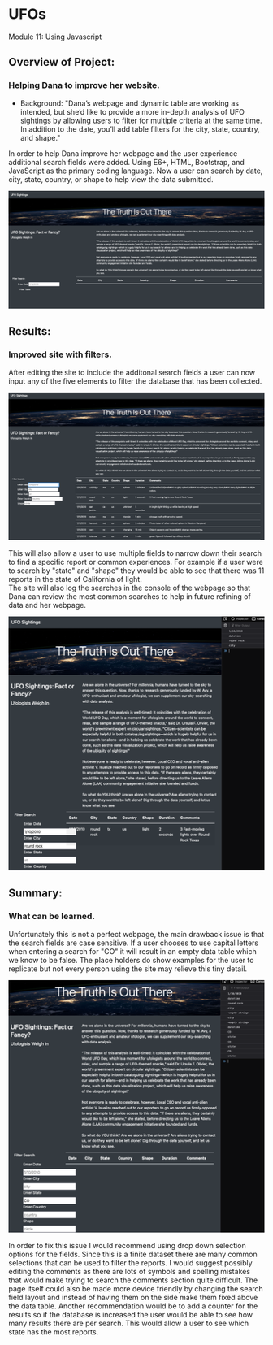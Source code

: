 # UFOs
Module 11: Using Javascript

## Overview of Project:
### Helping Dana to improve her website.  

- Background: 
"Dana’s webpage and dynamic table are working as intended, but she’d like to provide a more in-depth analysis of UFO sightings by allowing users to filter for multiple criteria at the same time. In addition to the date, you’ll add table filters for the city, state, country, and shape."

In order to help Dana improve her webpage and the user experience additional search fields were added.  Using E6+, HTML, Bootstrap, and JavaScript as the primary coding language.  Now a user can search by date, city, state, country, or shape to help view the data submitted.  

![module_site_png](https://github.com/GrahamNeal13/UFOs/blob/main/read_me_img/module_site.png)

## Results:
### Improved site with filters.

After editing the site to include the additonal search fields a user can now input any of the five elements to filter the database that has been collected.  

![challenge_site.png](https://github.com/GrahamNeal13/UFOs/blob/main/read_me_img/challenge_site.png)

This will also allow a user to use multiple fields to narrow down their search to find a specific report or common experiences.  For example if a user were to search by "state" and "shape" they would be able to see that there was 11 reports in the state of California of light.  
The site will also log the searches in the console of the webpage so that Dana can review the most common searches to help in future refining of data and her webpage.  

![filtered_console.png](https://github.com/GrahamNeal13/UFOs/blob/main/read_me_img/filtered_console.png)

## Summary:
### What can be learned.

Unfortunately this is not a perfect webpage, the main drawback issue is that the search fields are case sensitive.  If a user chooses to use capital letters when entering a search for "CO" it will result in an empty data table which we know to be false.  The place holders do show examples for the user to replicate but not every person using the site may relieve this tiny detail.  

![search_error.png](https://github.com/GrahamNeal13/UFOs/blob/main/read_me_img/search_error.png)

In order to fix this issue I would recommend using drop down selection options for the fields.  Since this is a finite dataset there are many common selections that can be used to filter the reports.  I would suggest possibly editing the comments as there are lots of symbols and spelling mistakes that would make trying to search the comments section quite difficult.  The page itself could also be made more device friendly by changing the search field layout and instead of having them on the side make them fixed above the data table.  Another recommendation would be to add a counter for the results so if the database is increased the user would be able to see how many results there are per search.  This would allow a user to see which state has the most reports.  
